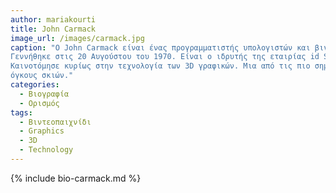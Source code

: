 ```yaml
---
author: mariakourti
title: John Carmack
image_url: /images/carmack.jpg
caption: "Ο John Carmack είναι ένας προγραμματιστής υπολογιστών και βιντεοπαιχνιδιών, που έπαιξε σημαντικό ρόλο στην βιομηχανία των βιντεοπαιχνιδιών.
Γεννήθηκε στις 20 Αυγούστου του 1970. Είναι ο ιδρυτής της εταιρίας id Software και είναι γνωστός για την ανάπτυξη τίτλων παιχνιδιών όπως Doom, Quake και Wolfenstein.
Καινοτόμησε κυρίως στην τεχνολογία των 3D γραφικών. Μια από τις πιο σημαντικές συνεισφορές του είναι ο αλγόριθμός του Carmack's Reverse, ο οποίος σχετίζεται με τους
όγκους σκιών."
categories:
  - Βιογραφία 
  - Ορισμός 
tags:
  - Βιντεοπαιχνίδι
  - Graphics
  - 3D
  - Technology
---
```


{% include bio-carmack.md %}
